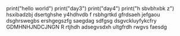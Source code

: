 print("hello world")
print("day3")
print("day4")
print("h sbvbhxbk z")
hsxibadzbj 
dsertghshe
y4hdhvdb f
rsbhgrtkd
gfrdsaeh jefgaou
dsghrswegbs
ershgegszfg
saegdag 
sdfgsg dsgvckluyfykcfry
GDMHNHJNDCJNGN R
rtjhdh
adsegvsdxh
ultgfrdh
rwgvs
faesdg

